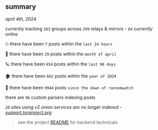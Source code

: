 
## summary
_april 4th, 2024_

currently tracking `163` groups across `299` relays & mirrors - _`64` currently online_

⏲ there have been `7` posts within the `last 24 hours`

🦈 there have been `29` posts within the `month of april`

🪐 there have been `654` posts within the `last 90 days`

🏚 there have been `662` posts within the `year of 2024`

🦕 there have been `9944` posts `since the dawn of ransomwatch`

there are `96` custom parsers indexing posts

_`20` sites using v2 onion services are no longer indexed - [support.torproject.org](https://support.torproject.org/onionservices/v2-deprecation/)_

> see the project [README](https://github.com/joshhighet/ransomwatch#ransomwatch--) for backend technicals
